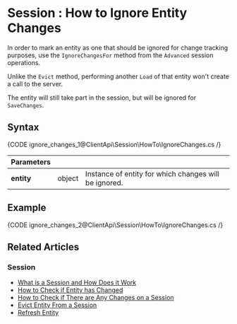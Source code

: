 # Session : How to Ignore Entity Changes

In order to mark an entity as one that should be ignored for change tracking purposes, use the `IgnoreChangesFor` method from the `Advanced` session operations.  

Unlike the `Evict` method, performing another `Load` of that entity won't create a call to the server.  

The entity will still take part in the session, but will be ignored for `SaveChanges`.  

## Syntax

{CODE ignore_changes_1@ClientApi\Session\HowTo\IgnoreChanges.cs /}

| Parameters | | |
| ------------- | ------------- | ----- |
| **entity** | object | Instance of entity for which changes will be ignored. |

## Example

{CODE ignore_changes_2@ClientApi\Session\HowTo\IgnoreChanges.cs /}

## Related Articles

### Session

- [What is a Session and How Does it Work](../../../client-api/session/what-is-a-session-and-how-does-it-work)
- [How to Check if Entity has Changed](../../../client-api/session/how-to/check-if-entity-has-changed)
- [How to Check if There are Any Changes on a Session](../../../client-api/session/how-to/check-if-there-are-any-changes-on-a-session)
- [Evict Entity From a Session](../../../client-api/session/how-to/evict-entity-from-a-session)
- [Refresh Entity](../../../client-api/session/how-to/refresh-entity)
